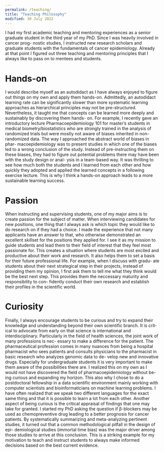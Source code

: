 ```yaml
---
permalink: /teaching/
title: "Teaching Philosophy"
modified: 30 July 2022
---
```


I had my first academic teaching and mentoring experiences as a senior graduate student in the third year of my PhD. Since I was heavily involved in cancer prog- nostic studies, I instructed new research scholars and graduate students with the fundamentals of cancer epidemiology. Already at that point I figured out three teaching and mentoring principles that I always like to pass on to mentees and students.

# Hands-on

I would describe myself as an autodidact as I have always enjoyed to figure out things on my own and apply them hands-on. Admittedly, an autodidact learning rate can be significantly slower than more systematic learning approaches as hierarchical principles may not be pre-structured. Nevertheless, it taught me that concepts can be learned more deeply and sustainably by discovering them hands- on. For example, I recently gave an introductory lecture Pharmacoepidemiology 101 for master’s students in medical biometry/biostatistics who are strongly trained in the analysis of randomized trials but were mostly not aware of biases inherited in non-randomized data. The way I approached the abstract world of biases in phar- macoepidemiology was to present studies in which one of the biases led to a wrong conclusion of the study. Instead of pre-instructing them on these biases, they had to figure out potential problems there may have been with the study design or anal- ysis in a team-based way. It was thrilling to see how much both the students and I learned from each other and how quickly they adopted and applied the learned concepts in a following exercise lecture. This is why I think a hands-on approach leads to a more sustainable learning success.

# Passion

When instructing and supervising students, one of my major aims is to create passion for the subject of matter. When interviewing candidates for new positions, one thing that I always ask is which topic they would like to do research on if they had a choice. I made the experience that not many applicants have an answer to that, who otherwise demonstrated an excellent skillset for the positions they applied for. I see it as my mission to guide students and lead them to their field of interest that they feel most passionate for. This creates a situation where students are most excited and productive about their work and research. It also helps them to set a basis for their future professional life. For example, when I discuss with gradu- ate students about their next strategical step in their projects, instead of providing them my opinion, I first ask them to tell me what they think would be the best next step. This provides them the neccessary maturity and responsibility to con- fidently conduct their own research and establish their profiles in the scientific world.

# Curiosity

Finally, I always encourage students to be curious and try to expand their knowledge and understanding beyond their own scientific branch. It is crit- ical to advocate from early on that science is international and interdisciplinary. Particularly in the field of health sciences, the joint work of many professions is nec- essary to make a difference for the patient. The pharmaceutical profession comes in many nuances from being a hospital pharmacist who sees patients and consults physicians to the pharmacist in basic research who analyzes genomic data to de- velop new and innovative drugs. Especially for undergraduate students it is very important to make them aware of the possibilities there are. I realized this on my own as I would not have discovered the field of pharmacoepidemiology without be- ing curious and expanding my horizon. This also why I chose to do a postdoctoral fellowship in a data scientific environment mainly working with computer scientists and bioinformaticians on machine learning problems. I have often realized that we speak two different languages for the exact same thing and that it is possible to learn a lot from each other. Another aspect of being curious is the critical appraisal of findings that one may take for granted. I started my PhD asking the question if β-blockers may be used as chemopreventive drug leading to a better prognosis for cancer patients. By systematically summarizing and meta-analyzing pertinent studies, it turned out that a common methodological pitfall in the design of epi- demiological studies (immortal time bias) was the major driver among those studies to arrive at this conclusion. This is a striking example for my motivation to teach and instruct students to always make informed decisions based on the best current evidence.
